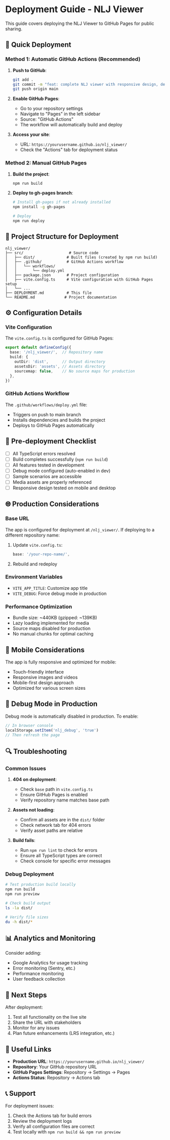 # Deployment Guide - NLJ Viewer

This guide covers deploying the NLJ Viewer to GitHub Pages for public sharing.

## 🚀 Quick Deployment

### Method 1: Automatic GitHub Actions (Recommended)

1. **Push to GitHub**:
   ```bash
   git add .
   git commit -m "feat: complete NLJ viewer with responsive design, debug mode, and image interactions"
   git push origin main
   ```

2. **Enable GitHub Pages**:
   - Go to your repository settings
   - Navigate to "Pages" in the left sidebar
   - Source: "GitHub Actions"
   - The workflow will automatically build and deploy

3. **Access your site**:
   - URL: `https://yourusername.github.io/nlj_viewer/`
   - Check the "Actions" tab for deployment status

### Method 2: Manual GitHub Pages

1. **Build the project**:
   ```bash
   npm run build
   ```

2. **Deploy to gh-pages branch**:
   ```bash
   # Install gh-pages if not already installed
   npm install -g gh-pages
   
   # Deploy
   npm run deploy
   ```

## 📁 Project Structure for Deployment

```
nlj_viewer/
├── src/                    # Source code
│   ├── dist/              # Built files (created by npm run build)
│   ├── .github/           # GitHub Actions workflow
│   │   └── workflows/
│   │       └── deploy.yml
│   ├── package.json       # Project configuration
│   ├── vite.config.ts     # Vite configuration with GitHub Pages setup
│   └── ...
├── DEPLOYMENT.md          # This file
└── README.md             # Project documentation
```

## ⚙️ Configuration Details

### Vite Configuration
The `vite.config.ts` is configured for GitHub Pages:

```typescript
export default defineConfig({
  base: '/nlj_viewer/',  // Repository name
  build: {
    outDir: 'dist',      // Output directory
    assetsDir: 'assets', // Assets directory
    sourcemap: false,    // No source maps for production
  },
})
```

### GitHub Actions Workflow
The `.github/workflows/deploy.yml` file:
- Triggers on push to main branch
- Installs dependencies and builds the project
- Deploys to GitHub Pages automatically

## 🔧 Pre-deployment Checklist

- [ ] All TypeScript errors resolved
- [ ] Build completes successfully (`npm run build`)
- [ ] All features tested in development
- [ ] Debug mode configured (auto-enabled in dev)
- [ ] Sample scenarios are accessible
- [ ] Media assets are properly referenced
- [ ] Responsive design tested on mobile and desktop

## 🌐 Production Considerations

### Base URL
The app is configured for deployment at `/nlj_viewer/`. If deploying to a different repository name:

1. Update `vite.config.ts`:
   ```typescript
   base: '/your-repo-name/',
   ```

2. Rebuild and redeploy

### Environment Variables
- `VITE_APP_TITLE`: Customize app title
- `VITE_DEBUG`: Force debug mode in production

### Performance Optimization
- Bundle size: ~440KB (gzipped: ~139KB)
- Lazy loading implemented for media
- Source maps disabled for production
- No manual chunks for optimal caching

## 📱 Mobile Considerations

The app is fully responsive and optimized for mobile:
- Touch-friendly interface
- Responsive images and videos
- Mobile-first design approach
- Optimized for various screen sizes

## 🐛 Debug Mode in Production

Debug mode is automatically disabled in production. To enable:

```javascript
// In browser console
localStorage.setItem('nlj_debug', 'true')
// Then refresh the page
```

## 🔍 Troubleshooting

### Common Issues

1. **404 on deployment**:
   - Check `base` path in `vite.config.ts`
   - Ensure GitHub Pages is enabled
   - Verify repository name matches base path

2. **Assets not loading**:
   - Confirm all assets are in the `dist/` folder
   - Check network tab for 404 errors
   - Verify asset paths are relative

3. **Build fails**:
   - Run `npm run lint` to check for errors
   - Ensure all TypeScript types are correct
   - Check console for specific error messages

### Debug Deployment

```bash
# Test production build locally
npm run build
npm run preview

# Check build output
ls -la dist/

# Verify file sizes
du -h dist/*
```

## 📊 Analytics and Monitoring

Consider adding:
- Google Analytics for usage tracking
- Error monitoring (Sentry, etc.)
- Performance monitoring
- User feedback collection

## 🚀 Next Steps

After deployment:
1. Test all functionality on the live site
2. Share the URL with stakeholders
3. Monitor for any issues
4. Plan future enhancements (LRS integration, etc.)

## 🔗 Useful Links

- **Production URL**: `https://yourusername.github.io/nlj_viewer/`
- **Repository**: Your GitHub repository URL
- **GitHub Pages Settings**: Repository → Settings → Pages
- **Actions Status**: Repository → Actions tab

## 📞 Support

For deployment issues:
1. Check the Actions tab for build errors
2. Review the deployment logs
3. Verify all configuration files are correct
4. Test locally with `npm run build && npm run preview`